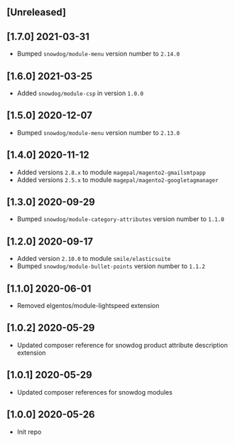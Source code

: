 ## [Unreleased]

## [1.7.0] 2021-03-31
* Bumped `snowdog/module-menu` version number to `2.14.0`

## [1.6.0] 2021-03-25
* Added `snowdog/module-csp` in version `1.0.0`

## [1.5.0] 2020-12-07
* Bumped `snowdog/module-menu` version number to `2.13.0`

## [1.4.0] 2020-11-12
* Added versions `2.8.x` to module `magepal/magento2-gmailsmtpapp`
* Added versions `2.5.x` to module `magepal/magento2-googletagmanager`

## [1.3.0] 2020-09-29
* Bumped `snowdog/module-category-attributes` version number to `1.1.0`

## [1.2.0] 2020-09-17
* Added version `2.10.0` to module `smile/elasticsuite`
* Bumped `snowdog/module-bullet-points` version number to `1.1.2`

## [1.1.0] 2020-06-01
* Removed elgentos/module-lightspeed extension

## [1.0.2] 2020-05-29
* Updated composer reference for snowdog product attribute description extension

## [1.0.1] 2020-05-29
* Updated composer references for snowdog modules

## [1.0.0] 2020-05-26
* Init repo
